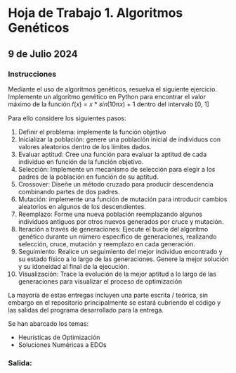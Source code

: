 # Hoja de Trabajo 1. Algoritmos Genéticos
## 9 de Julio 2024
### Instrucciones
Mediante el uso de algoritmos genéticos, resuelva el siguiente ejercicio.
Implemente un algoritmo genético en Python para encontrar el valor máximo de la función 𝑓(𝑥) = 𝑥 * 𝑠𝑖𝑛(10π𝑥) + 1 dentro del intervalo [0, 1]

Para ello considere los siguientes pasos:
1. Definir el problema: implemente la función objetivo
2. Inicializar la población: genere una población inicial de individuos con valores aleatorios dentro de los
límites dados.
3. Evaluar aptitud: Cree una función para evaluar la aptitud de cada individuo en función de la función objetivo.
4. Selección: Implemente un mecanismo de selección para elegir a los padres de la población en función de
su aptitud.
5. Crossover: Diseñe un método cruzado para producir descendencia combinando partes de dos padres.
6. Mutación: implemente una función de mutación para introducir cambios aleatorios en algunos de los
descendientes.
7. Reemplazo: Forme una nueva población reemplazando algunos individuos antiguos por otros nuevos
generados por cruce y mutación.
8. Iteración a través de generaciones: Ejecute el bucle del algoritmo genético durante un número específico de
generaciones, realizando selección, cruce, mutación y reemplazo en cada generación.
9. Seguimiento: Realice un seguimiento del mejor individuo encontrado y su estado físico a lo largo de las
generaciones. Genere la mejor solución y su idoneidad al final de la ejecución.
10. Visualización: Trace la evolución de la mejor aptitud a lo largo de las generaciones para visualizar el
proceso de optimización

La mayoría de estas entregas incluyen una parte escrita / teórica, sin embargo en el repositorio principalmente se estará cubriendo el código y las salidas del programa desarrollado para la entrega.

Se han abarcado los temas:

  - Heurísticas de Optimización
  - Soluciones Numéricas a EDOs

### Salida:

